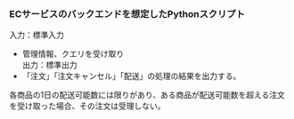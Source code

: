 ### ECサービスのバックエンドを想定したPythonスクリプト

入力：標準入力
- 管理情報、クエリを受け取り  
出力：標準出力  
- 「注文」「注文キャンセル」「配送」の処理の結果を出力する。  

各商品の1日の配送可能数には限りがあり、ある商品が配送可能数を超える注文を受け取った場合、その注文は受理しない。
